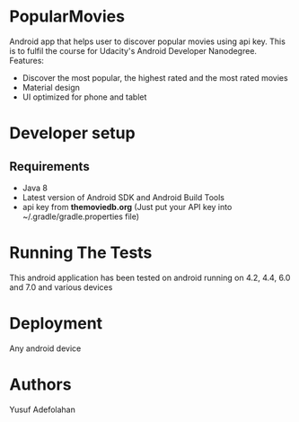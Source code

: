 # PopularMovies
Android app that helps user to discover popular movies using api key. This is to fulfil the course for Udacity's Android Developer Nanodegree.
Features:

* Discover the most popular, the highest rated and the most rated movies
* Material design
* UI optimized for phone and tablet

# Developer setup
## Requirements

* Java 8
* Latest version of Android SDK and Android Build Tools
* api key from **themoviedb.org** (Just put your API key into ~/.gradle/gradle.properties file)

# Running The Tests
This android application has been tested on android running on 4.2, 4.4, 6.0 and 7.0 and various devices

# Deployment
Any android device
# Authors
Yusuf Adefolahan
